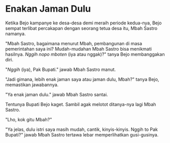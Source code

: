 # Enakan Jaman Dulu





Ketika Bejo kampanye ke desa-desa demi meraih periode kedua-nya, Bejo sempat terlibat percakapan dengan seorang tetua desa itu, Mbah Sastro namanya.

"Mbah Sastro, bagaimana menurut Mbah, pembangunan di masa pemerintahan saya ini? Mudah-mudahan Mbah Sastro bisa menikmati hasilnya. *Nggih nopo mboten* (iya atau nggak)?" tanya Bejo membanggakan diri.

"*Nggih* (iya), Pak Bupati." jawab Mbah Sastro manut.

"Jadi gimana, lebih enak jaman saya atau jaman dulu, Mbah?" tanya Bejo, memastikan jawabannya.

"Ya enak jaman dulu." jawab Mbah Sastro santai. 

Tentunya Bupati Bejo kaget. Sambil agak melotot ditanya-nya lagi Mbah Sastro.

"Lho, kok gitu Mbah?"

"Ya jelas, dulu istri saya masih mudah, cantik, kinyis-kinyis. Nggih to Pak Bupati?" jawab Mbah Sastro tertawa lebar memperlihatkan gusi-gusinya. 